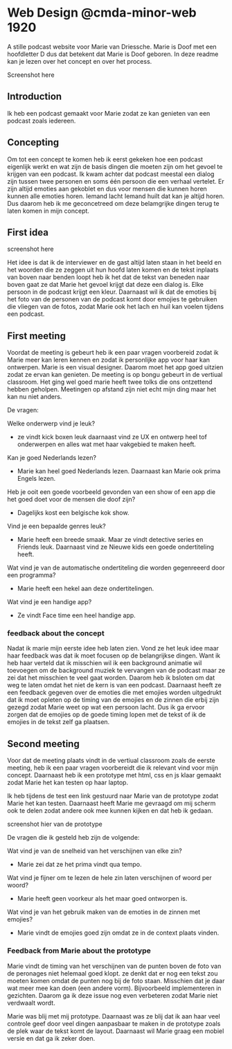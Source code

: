 # Web Design @cmda-minor-web 1920
A stille podcast website voor Marie van Driessche. Marie is Doof met een hoofdletter D dus dat betekent dat Marie is Doof geboren. In deze readme kan je lezen over het concept en over het process.

Screenshot here

## Introduction
Ik heb een podcast gemaakt voor Marie zodat ze kan genieten van een podcast zoals iedereen.

## Concepting 
Om tot een concept te komen heb ik eerst gekeken hoe een podcast eigenlijk werkt en wat zijn de basis dingen die moeten zijn om het gevoel te krijgen van een podcast. Ik kwam achter dat podcast meestal een dialog zijn tussen twee personen en soms één persoon die een verhaal vertelet. Er zijn altijd emoties aan gekoblet en dus voor mensen die kunnen horen kunnen alle emoties horen. Iemand lacht Iemand huilt dat kan je altijd horen. Dus daarom heb ik me geconcetreed om deze belamgrijke dingen terug te laten komen in mijn concept.

## First idea
screenshot here

Het idee is dat ik de interviewer en de gast altijd laten staan in het beeld en het woorden die ze zeggen uit hun hoofd laten komen en de tekst inplaats van boven naar benden loopt heb ik het dat de tekst van beneden naar boven gaat ze dat Marie het gevoel krijgt dat deze een dialog is. Elke persoon in de podcast krijgt een kleur. Daarnaast wil ik dat de emoties bij het foto van de personen van de podcast komt door emojies te gebruiken die vliegen van de fotos, zodat Marie ook het lach en huil kan voelen tijdens een podcast.

## First meeting 
Voordat de meeting is gebeurt heb ik een paar vragen voorbereid zodat ik Marie meer kan leren kennen en zodat ik personlijke app voor haar kan ontwerpen. Marie is een visual designer. Daarom moet het app goed uitzien zodat ze ervan kan genieten.
De meeting is op bongu gebeurt in de vertiual classroom. Het ging wel goed marie heeft twee tolks die ons ontzettend hebben geholpen. Meetingen op afstand zijn niet echt mijn ding maar het kan nu niet anders.

De vragen:

Welke onderwerp vind je leuk?

- ze vindt kick boxen leuk daarnaast vind ze UX en ontwerp heel tof onderwerpen en alles wat met haar vakgebied te maken heeft.

Kan je goed Nederlands lezen?

- Marie kan heel goed Nederlands lezen. Daarnaast kan Marie ook prima Engels lezen.

Heb je ooit een goede voorbeeld gevonden van een show of een app die het goed doet voor de mensen die doof zijn?

- Dagelijks kost een belgische kok show.

Vind je een bepaalde genres leuk?

- Marie heeft een breede smaak. Maar ze vindt detective series en Friends leuk. Daarnaast vind ze Nieuwe kids een goede ondertiteling heeft.

Wat vind je van de automatische ondertiteling die worden gegenreeerd door een programma?

- Marie heeft een hekel aan deze ondertitelingen.

Wat vind je een handige app?

- Ze vindt Face time een heel handige app.


### feedback about the concept 

Nadat ik marie mijn eerste idee heb laten zien. Vond ze het leuk idee maar haar feedback was dat ik moet focusen op de belangrijkse dingen. Want ik heb haar verteld dat ik misschien wil ik een background animatie wil toevoegen om de background muziek te vervangen van de podcast maar ze zei dat het misschien te veel gaat worden.
Daarom heb ik bsloten om dat weg te laten omdat het niet de kern is van een podcast.
Daarnaast heeft ze een feedback gegeven over de emoties die met emojies worden uitgedrukt dat ik moet opleten op de timing van de emojies en de zinnen die erbij zijn gezegd zodat Marie weet op wat een persoon lacht. Dus ik ga ervoor zorgen dat de emojies op de goede timing lopen met de tekst of ik de emojies in de tekst zelf ga plaatsen. 

## Second meeting

Voor dat de meeting plaats vindt in de vertiual classroom zoals de eerste meeting, heb ik een paar vragen voorbereidt die ik relevant vind voor mijn concept. Daarnaast heb ik een prototype met html, css en js klaar gemaakt zodat Marie het kan testen op haar laptop.

Ik heb tijdens de test een link gestuurd naar Marie van de prototype zodat Marie het kan testen. Daarnaast heeft Marie me gevraagd om mij  scherm ook te delen zodat andere ook mee kunnen kijken en dat heb ik gedaan.

screenshot hier van de prototype

De vragen die ik gesteld heb zijn de volgende:

Wat vind je van de snelheid van het verschijnen van elke zin?
- Marie zei dat ze het prima vindt qua tempo.

Wat vind je fijner om te lezen de hele zin laten verschijnen of woord per woord?
- Marie heeft geen voorkeur als het maar goed ontworpen is.

Wat vind je van het gebruik maken van de emoties in de zinnen met emojies?
- Marie vindt de emojies goed zijn omdat ze in de context plaats vinden.

### Feedback from Marie about the prototype

Marie vindt de timing van het verschijnen van de punten boven de foto van de peronages niet helemaal goed klopt. ze denkt dat er nog een tekst zou moeten komen omdat de punten nog bij de foto staan. Misschien dat je daar wat meer mee kan doen (een andere vorm). Bijvoorbeeld implementeren in gezichten. Daarom ga ik deze issue nog even verbeteren zodat Marie niet verdwaalt wordt. 

Marie was blij met mij prototype. Daarnaast was ze blij dat ik aan haar veel controle geef door veel dingen aanpasbaar te maken in de prototype zoals de plek waar de tekst komt de layout.
Daarnaast wil Marie graag een mobiel versie en dat ga ik zeker doen.





